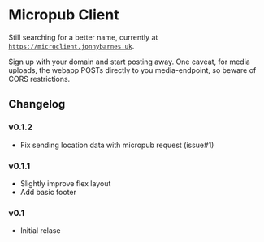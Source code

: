 # Micropub Client

Still searching for a better name, currently at [`https://microclient.jonnybarnes.uk`](https://microclient.jonnybarnes.uk).

Sign up with your domain and start posting away. One caveat, for media uploads, the webapp POSTs
directly to you media-endpoint, so beware of CORS restrictions.

## Changelog

### v0.1.2
  - Fix sending location data with micropub request (issue#1)

### v0.1.1
  - Slightly improve flex layout
  - Add basic footer

### v0.1
  - Initial relase